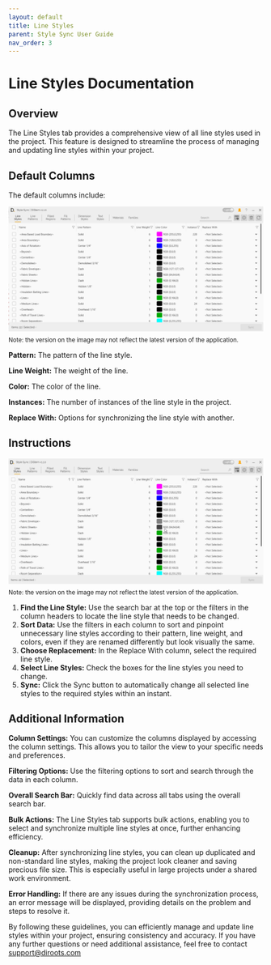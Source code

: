 ```yaml
---
layout: default
title: Line Styles
parent: Style Sync User Guide
nav_order: 3
---
```



# Line Styles Documentation

##  Overview

The Line Styles tab provides a comprehensive view of all line styles used in the project. This feature is designed to streamline the process of managing and updating line styles within your project.

##  Default Columns

The default columns include:

![DiStem Style Sync - Line Styles UI](../../../assets\images\StyleSync\DS_SS_LS_UI.png)  
<sub>Note: the version on the image may not reflect the latest version of the application.</sub>


**Pattern:** The pattern of the line style.

**Line Weight:** The weight of the line.

**Color:** The color of the line.

**Instances:** The number of instances of the line style in the project.

**Replace With:** Options for synchronizing the line style with another.

##  Instructions

![DiStem Style Sync - Sync Line Styles](../../../assets\images\StyleSync\DS_SS_LS_SyncLineStyles.gif)  
<sub>Note: the version on the image may not reflect the latest version of the application.</sub>

1. **Find the Line Style:** Use the search bar at the top or the filters in the column headers to locate the line style that needs to be changed.
2. **Sort Data:** Use the filters in each column to sort and pinpoint unnecessary line styles according to their pattern, line weight, and colors, even if they are renamed differently but look visually the same.
3. **Choose Replacement:** In the Replace With column, select the required line style.
4. **Select Line Styles:** Check the boxes for the line styles you need to change.
5. **Sync:** Click the Sync button to automatically change all selected line styles to the required styles within an instant.


##  Additional Information


**Column Settings:** You can customize the columns displayed by accessing the column settings. This allows you to tailor the view to your specific needs and preferences.

**Filtering Options:** Use the filtering options to sort and search through the data in each column.

**Overall Search Bar:** Quickly find data across all tabs using the overall search bar.

**Bulk Actions:** The Line Styles tab supports bulk actions, enabling you to select and synchronize multiple line styles at once, further enhancing efficiency.

**Cleanup:** After synchronizing line styles, you can clean up duplicated and non-standard line styles, making the project look cleaner and saving precious file size. This is especially useful in large projects under a shared work environment.

**Error Handling:** If there are any issues during the synchronization process, an error message will be displayed, providing details on the problem and steps to resolve it.

By following these guidelines, you can efficiently manage and update line styles within your project, ensuring consistency and accuracy. If you have any further questions or need additional assistance, feel free to contact support@diroots.com